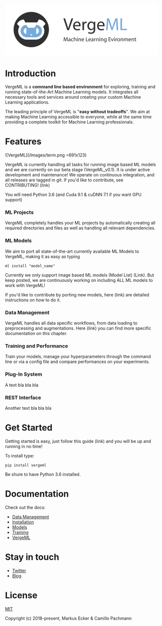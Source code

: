 ![VergeML](/Images/Header.png "VergeML")


Introduction
============

VergeML is a **command line based environment** for exploring, training and running state-of-the-Art Machine Learning models. It integrates all necessary tools and services around creating your custom Machine Learning applications.

The leading principle of VergeML is "**easy without tradeoffs**". We aim at making Machine Learning accessible to everyone, while at the same time providing a complete toolkit for Machine Learning professionals. 

Features
============

![VergeML](/Images/term.png =691x123)

VergeML is currently handling all tasks for running image based ML models and we are currently on our beta stage (VergeML_v0.1). It is under active development and maintenance! We operate on continuous integration, and all releases are tagged in git. If you'd like to contribute, see CONTRIBUTING! (link)

You will need Python 3.6 (and Cuda 9.1 & cuDNN 7.1 if you want GPU support)

### ML Projects ###

VergeML completely handles your ML projects by automatically creating all required directories and files as well as handling all relevant dependencies. 

### ML Models ###

We aim to port all state-of-the-art currently available ML Models to VergeML, making it as easy as typing 

    ml install "model_name" 

Currently we only support image based ML models (Model List) (Link). But keep posted, we are continuously working on including ALL ML models to work with VergeML!

If you'd like to contribute by porting new models, here (link) are detailed instructions on how to do it. 

### Data Management ###

VergeML handles all data specific workflows, from data loading to preprocessing and augmentations. Here (link) you can find more specific documentation on this chapter.

### Training and Performance ###
Train your models, manage your hyperparameters through the command line or via a config file and compare performances on your experiments. 


### Plug-In System ###

A text bla bla bla  

### REST Interface ###

Another text bla bla bla


Get Started
============

Getting started is easy, just follow this guide (link) and you will be up and running in no time! 

To install type: 

    pip install vergeml

Be shure to have Python 3.6 installed.

Documentation
============

Check out the docs:

* [Data Management](http://www.vergeml.com/model/inception_tl)
* [Installation](http://www.vergeml.com/model/inception_tl)
* [Models](http://www.vergeml.com/model/inception_tl)
* [Training](http://www.vergeml.com/model/inception_tl)
* [VergeML](http://www.vergeml.com/model/inception_tl)

Stay in touch
============
* [Twitter](https://twitter.com/VergeMl)
* [Blog](https://medium.com/@VergeML)

License
============
[MIT](/LICENSE.md) 

Copyright (c) 2018-present, Markus Ecker & Camillo Pachmann

